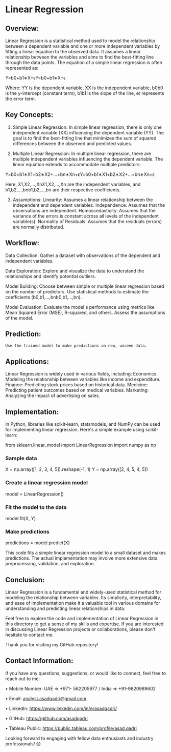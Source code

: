 # Linear Regression

## Overview:
Linear Regression is a statistical method used to model the relationship between a dependent variable and one or more independent variables by fitting a linear equation to the observed data. It assumes a linear relationship between the variables and aims to find the best-fitting line through the data points. The equation of a simple linear regression is often represented as:

Y=b0+b1∗X+ϵY=b0​+b1​∗X+ϵ

Where:
    YY is the dependent variable,
    XX is the independent variable,
    b0b0​ is the y-intercept (constant term),
    b1b1​ is the slope of the line,
    ϵϵ represents the error term.

## Key Concepts:
1. Simple Linear Regression:
In simple linear regression, there is only one independent variable (XX) influencing the dependent variable (YY). The goal is to find the best-fitting line that minimizes the sum of squared differences between the observed and predicted values.

2. Multiple Linear Regression:
In multiple linear regression, there are multiple independent variables influencing the dependent variable. The linear equation extends to accommodate multiple predictors:

Y=b0+b1∗X1+b2∗X2+…+bn∗Xn+ϵY=b0​+b1​∗X1​+b2​∗X2​+…+bn​∗Xn​+ϵ

Here, X1,X2,…,XnX1​,X2​,…,Xn​ are the independent variables, and b1,b2,…,bnb1​,b2​,…,bn​ are their respective coefficients.

3. Assumptions:
    Linearity: Assumes a linear relationship between the independent and dependent variables.
    Independence: Assumes that the observations are independent.
    Homoscedasticity: Assumes that the variance of the errors is constant across all levels of the independent variable(s).
    Normality of Residuals: Assumes that the residuals (errors) are normally distributed.

## Workflow:

Data Collection:
    Gather a dataset with observations of the dependent and independent variables.

Data Exploration:
    Explore and visualize the data to understand the relationships and identify potential outliers.

Model Building:
    Choose between simple or multiple linear regression based on the number of predictors. Use statistical methods to estimate the coefficients (b0,b1,…,bnb0​,b1​,…,bn​).

Model Evaluation:
    Evaluate the model's performance using metrics like Mean Squared Error (MSE), R-squared, and others. Assess the assumptions of the model.

## Prediction:
    Use the trained model to make predictions on new, unseen data.

## Applications:
Linear Regression is widely used in various fields, including:
    Economics: Modeling the relationship between variables like income and expenditure.
    Finance: Predicting stock prices based on historical data.
    Medicine: Predicting patient outcomes based on medical variables.
    Marketing: Analyzing the impact of advertising on sales.

## Implementation:
In Python, libraries like scikit-learn, statsmodels, and NumPy can be used for implementing linear regression. Here's a simple example using scikit-learn:

from sklearn.linear_model import LinearRegression
import numpy as np

### Sample data
X = np.array([1, 2, 3, 4, 5]).reshape(-1, 1)
Y = np.array([2, 4, 5, 4, 5])

### Create a linear regression model
model = LinearRegression()

### Fit the model to the data
model.fit(X, Y)

### Make predictions
predictions = model.predict(X)

This code fits a simple linear regression model to a small dataset and makes predictions. The actual implementation may involve more extensive data preprocessing, validation, and exploration.

## Conclusion:
Linear Regression is a fundamental and widely-used statistical method for modeling the relationship between variables. Its simplicity, interpretability, and ease of implementation make it a valuable tool in various domains for understanding and predicting linear relationships in data.

Feel free to explore the code and implementation of Linear Regression in this directory to get a sense of my skills and expertise. If you are interested in discussing Linear Regression projects or collaborations, please don't hesitate to contact me.

Thank you for visiting my GitHub repository!

## Contact Information:
If you have any questions, suggestions, or would like to connect, feel free to reach out to me:

• Mobile Number: UAE => +971- 562205977 / India => +91-9820989602

• Email: analyst.asadqadri@gmail.com

• LinkedIn: https://www.linkedin.com/in/erasadqadri/

• GitHub: https://github.com/asadqadri

• Tableau Public: https://public.tableau.com/profile/asad.qadri

Looking forward to engaging with fellow data enthusiasts and industry professionals! 😊
